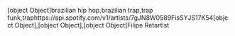 [object Object]brazilian hip hop,brazilian trap,trap funk,traphttps://api.spotify.com/v1/artists/7gJN8W0589FisSYJS17K54[object Object],[object Object],[object Object]Filipe Retartist